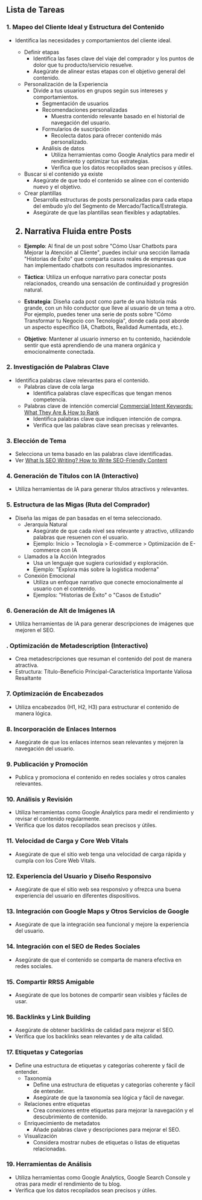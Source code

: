 ## Lista de Tareas

### 1. Mapeo del Cliente Ideal y Estructura del Contenido

- Identifica las necesidades y comportamientos del cliente ideal.
  
  - Definir etapas
    - Identifica las fases clave del viaje del comprador y los puntos de dolor que tu producto/servicio resuelve.
    - Asegúrate de alinear estas etapas con el objetivo general del contenido.
  - Personalización de la Experiencia
    - Divide a tus usuarios en grupos según sus intereses y comportamientos.
      - Segmentación de usuarios
      - Recomendaciones personalizadas
        - Muestra contenido relevante basado en el historial de navegación del usuario.
      - Formularios de suscripción
        - Recolecta datos para ofrecer contenido más personalizado.
      - Análisis de datos
        - Utiliza herramientas como Google Analytics para medir el rendimiento y optimizar tus estrategias.
        - Verifica que los datos recopilados sean precisos y útiles.
  - Buscar si el contenido ya existe
    - Asegúrate de que todo el contenido se alinee con el contenido nuevo y el objetivo.
  - Crear plantillas
    - Desarrolla estructuras de posts personalizadas para cada etapa del embudo y/o del Segmento de Mercado/Tactica/Estrategia.
    - Asegúrate de que las plantillas sean flexibles y adaptables.
  
  ## 2. **Narrativa Fluida entre Posts**
  
  - **Ejemplo**: Al final de un post sobre "Cómo Usar Chatbots para Mejorar la Atención al Cliente", puedes incluir una sección llamada "Historias de Éxito" que comparta casos reales de empresas que han implementado chatbots con resultados impresionantes.
  
  - **Táctica**: Utiliza un enfoque narrativo para conectar posts relacionados, creando una sensación de continuidad y progresión natural.
  
  - **Estrategia**: Diseña cada post como parte de una historia más grande, con un hilo conductor que lleve al usuario de un tema a otro. Por ejemplo, puedes tener una serie de posts sobre "Cómo Transformar tu Negocio con Tecnología", donde cada post aborde un aspecto específico (IA, Chatbots, Realidad Aumentada, etc.).
  
  - **Objetivo**: Mantener al usuario inmerso en tu contenido, haciéndole sentir que está aprendiendo de una manera orgánica y emocionalmente conectada.

### 2. Investigación de Palabras Clave

- Identifica palabras clave relevantes para el contenido.
  - Palabras clave de cola larga
    - Identifica palabras clave específicas que tengan menos competencia.
  - Palabras clave de intención comercial [Commercial Intent Keywords: What They Are &amp; How to Rank](https://backlinko.com/commercial-intent)
    - Identifica palabras clave que indiquen intención de compra.
    - Verifica que las palabras clave sean precisas y relevantes.

### 3. Elección de Tema

- Selecciona un tema basado en las palabras clave identificadas.
- Ver [What Is SEO Writing? How to Write SEO-Friendly Content](https://backlinko.com/hub/seo/seo-writing)

### 4. Generación de Títulos con IA (Interactivo)

- Utiliza herramientas de IA para generar títulos atractivos y relevantes.

### 5. Estructura de las Migas (Ruta del Comprador)

- Diseña las migas de pan basadas en el tema seleccionado.
  - Jerarquía Natural
    - Asegúrate de que cada nivel sea relevante y atractivo, utilizando palabras que resuenen con el usuario.
    - Ejemplo: Inicio > Tecnología > E-commerce > Optimización de E-commerce con IA
  - Llamados a la Acción Integrados
    - Usa un lenguaje que sugiera curiosidad y exploración.
    - Ejemplo: "Explora más sobre la logística moderna"
  - Conexión Emocional
    - Utiliza un enfoque narrativo que conecte emocionalmente al usuario con el contenido.
    - Ejemplos: "Historias de Éxito" o "Casos de Estudio"

### 6. Generación de Alt de Imágenes IA

- Utiliza herramientas de IA para generar descripciones de imágenes que mejoren el SEO.

### . Optimización de Metadescription (Interactivo)

- Crea metadescripciones que resuman el contenido del post de manera atractiva.
- Estructura: Título-Beneficio Principal-Característica Importante Valiosa Resaltante

### 7. Optimización de Encabezados

- Utiliza encabezados (H1, H2, H3) para estructurar el contenido de manera lógica.

### 8. Incorporación de Enlaces Internos

- Asegúrate de que los enlaces internos sean relevantes y mejoren la navegación del usuario.

### 9. Publicación y Promoción

- Publica y promociona el contenido en redes sociales y otros canales relevantes.

### 10. Análisis y Revisión

- Utiliza herramientas como Google Analytics para medir el rendimiento y revisar el contenido regularmente.
- Verifica que los datos recopilados sean precisos y útiles.

### 11. Velocidad de Carga y Core Web Vitals

- Asegúrate de que el sitio web tenga una velocidad de carga rápida y cumpla con los Core Web Vitals.

### 12. Experiencia del Usuario y Diseño Responsivo

- Asegúrate de que el sitio web sea responsivo y ofrezca una buena experiencia del usuario en diferentes dispositivos.

### 13. Integración con Google Maps y Otros Servicios de Google

- Asegúrate de que la integración sea funcional y mejore la experiencia del usuario.

### 14. Integración con el SEO de Redes Sociales

- Asegúrate de que el contenido se comparta de manera efectiva en redes sociales.

### 15. Compartir RRSS Amigable

- Asegúrate de que los botones de compartir sean visibles y fáciles de usar.

### 16. Backlinks y Link Building

- Asegúrate de obtener backlinks de calidad para mejorar el SEO.
- Verifica que los backlinks sean relevantes y de alta calidad.

### 17. Etiquetas y Categorías

- Define una estructura de etiquetas y categorías coherente y fácil de entender.
  - Taxonomía
    - Define una estructura de etiquetas y categorías coherente y fácil de entender.
    - Asegúrate de que la taxonomía sea lógica y fácil de navegar.
  - Relaciones entre etiquetas
    - Crea conexiones entre etiquetas para mejorar la navegación y el descubrimiento de contenido.
  - Enriquecimiento de metadatos
    - Añade palabras clave y descripciones para mejorar el SEO.
  - Visualización
    - Considera mostrar nubes de etiquetas o listas de etiquetas relacionadas.

### 

### 19. Herramientas de Análisis

- Utiliza herramientas como Google Analytics, Google Search Console y otras para medir el rendimiento de tu blog.
- Verifica que los datos recopilados sean precisos y útiles.
